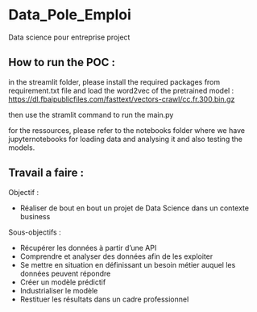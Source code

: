 # Data_Pole_Emploi
Data science pour entreprise project

## How to run the POC : 
in the streamlit folder, please install the required packages from requirement.txt file and load the word2vec of the pretrained model : 
https://dl.fbaipublicfiles.com/fasttext/vectors-crawl/cc.fr.300.bin.gz 

then use the stramlit command to run the main.py 

for the ressources, please refer to the notebooks folder where we have jupyternotebooks for loading data and analysing it and also testing the models. 
## Travail a faire : 

Objectif : 

* Réaliser de bout en bout un projet de Data Science dans un contexte business

Sous-objectifs :
* Récupérer les données à partir d’une API
* Comprendre et analyser des données afin de les exploiter
* Se mettre en situation en définissant un besoin métier auquel les données peuvent répondre
* Créer un modèle prédictif
* Industrialiser le modèle
* Restituer les résultats dans un cadre professionnel 

